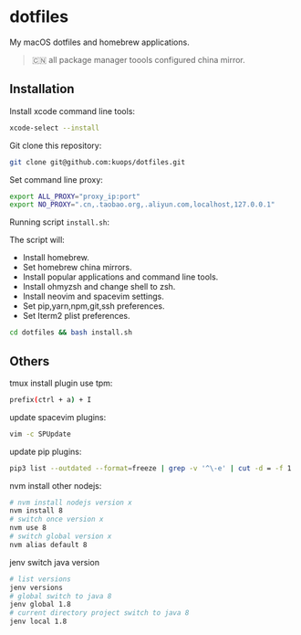 # dotfiles

My macOS dotfiles and homebrew applications.

> :cn: all package manager toools configured china mirror.

## Installation

Install xcode command line tools:

```bash
xcode-select --install
```

Git clone this repository:

```bash
git clone git@github.com:kuops/dotfiles.git
```

Set command line proxy:

```bash
export ALL_PROXY="proxy_ip:port"
export NO_PROXY=".cn,.taobao.org,.aliyun.com,localhost,127.0.0.1"
```

Running script `install.sh`:

The script will:

-   Install homebrew.
-   Set homebrew china mirrors.
-   Install popular applications and command line tools.
-   Install ohmyzsh and change shell to zsh.
-   Install neovim and spacevim settings.
-   Set pip,yarn,npm,git,ssh preferences.
-   Set Iterm2 plist preferences.

```bash
cd dotfiles && bash install.sh
```

## Others

tmux install plugin use tpm:

```bash
prefix(ctrl + a) + I
```

update spacevim plugins:

```bash
vim -c SPUpdate
```

update pip plugins:

```bash
pip3 list --outdated --format=freeze | grep -v '^\-e' | cut -d = -f 1  | xargs -n1 pip3 install -U
```

nvm install other nodejs:

```bash
# nvm install nodejs version x
nvm install 8
# switch once version x
nvm use 8
# switch global version x
nvm alias default 8
```

jenv switch java version

```bash
# list versions
jenv versions
# global switch to java 8
jenv global 1.8
# current directory project switch to java 8
jenv local 1.8
```
